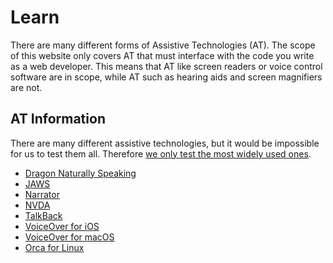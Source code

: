 # Learn

There are many different forms of Assistive Technologies (AT). The scope of this website only covers AT that must interface with the code you write as a web developer. This means that AT like screen readers or voice control software are in scope, while AT such as hearing aids and screen magnifiers are not.

## AT Information

There are many different assistive technologies, but it would be impossible for us to test them all. Therefore [we only test the most widely used ones](/faq#what-assistive-technologies-are-in-scope%3F).

* [Dragon Naturally Speaking](/learn/at/dragon)
* [JAWS](/learn/at/jaws)
* [Narrator](/learn/at/narrator)
* [NVDA](/learn/at/nvda)
* [TalkBack](/learn/at/talkback)
* [VoiceOver for iOS](/learn/at/vo_ios)
* [VoiceOver for macOS](/learn/at/vo_macos)
* [Orca for Linux](/learn/at/orca)
